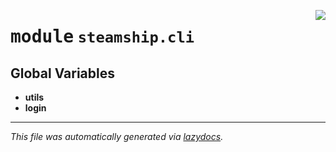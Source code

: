 <!-- markdownlint-disable -->

<a href="https://github.com/steamship-core/python-client/tree/main/src/steamship/cli/__init__.py"><img align="right" style="float:right;" src="https://img.shields.io/badge/-source-cccccc?style=flat-square"></a>

# <kbd>module</kbd> `steamship.cli`




**Global Variables**
---------------
- **utils**
- **login**




---

_This file was automatically generated via [lazydocs](https://github.com/ml-tooling/lazydocs)._
